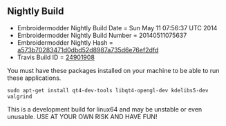 
Nightly Build
------------------------------

* Embroidermodder Nightly Build Date = Sun May 11 07:56:37 UTC 2014
* Embroidermodder Nightly Build Number = 20140511075637
* Embroidermodder Nightly Hash = [a573b70283471d0dbd52d8987a735d6e76ef2dfd](https://github.com/Embroidermodder/Embroidermodder/commit/a573b70283471d0dbd52d8987a735d6e76ef2dfd)
* Travis Build ID = [24901908](https://travis-ci.org/Embroidermodder/Embroidermodder/builds/24901908)

You must have these packages installed on your machine to be able to run these applications.
```
sudo apt-get install qt4-dev-tools libqt4-opengl-dev kdelibs5-dev valgrind
```

This is a development build for linux64 and may be unstable or even unusable.
USE AT YOUR OWN RISK AND HAVE FUN!

